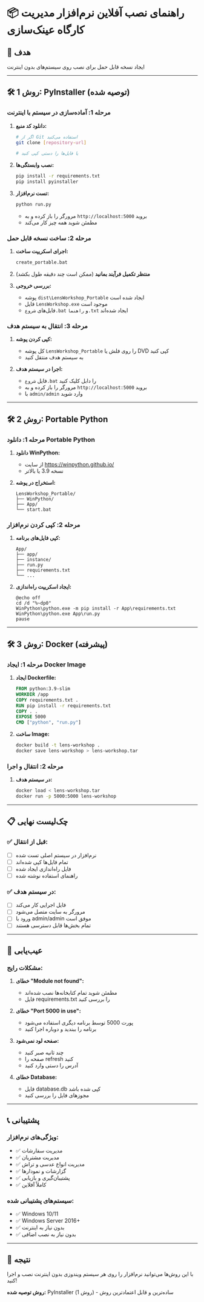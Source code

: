 # 📦 راهنمای نصب آفلاین نرم‌افزار مدیریت کارگاه عینک‌سازی

## 🎯 هدف
ایجاد نسخه قابل حمل برای نصب روی سیستم‌های بدون اینترنت

---

## 🛠️ روش 1: PyInstaller (توصیه شده)

### مرحله 1: آماده‌سازی در سیستم با اینترنت

1. **دانلود کد منبع:**
   ```bash
   # اگر از Git استفاده می‌کنید
   git clone [repository-url]
   
   # یا فایل‌ها را دستی کپی کنید
   ```

2. **نصب وابستگی‌ها:**
   ```bash
   pip install -r requirements.txt
   pip install pyinstaller
   ```

3. **تست نرم‌افزار:**
   ```bash
   python run.py
   ```
   - مرورگر را باز کرده و به `http://localhost:5000` بروید
   - مطمئن شوید همه چیز کار می‌کند

### مرحله 2: ساخت نسخه قابل حمل

1. **اجرای اسکریپت ساخت:**
   ```bash
   create_portable.bat
   ```

2. **منتظر تکمیل فرآیند بمانید** (ممکن است چند دقیقه طول بکشد)

3. **بررسی خروجی:**
   - پوشه `dist\LensWorkshop_Portable` ایجاد شده است
   - فایل `LensWorkshop.exe` موجود است
   - فایل‌های `شروع.bat` و `راهنما.txt` ایجاد شده‌اند

### مرحله 3: انتقال به سیستم هدف

1. **کپی کردن پوشه:**
   - کل پوشه `LensWorkshop_Portable` را روی فلش یا DVD کپی کنید
   - به سیستم هدف منتقل کنید

2. **اجرا در سیستم هدف:**
   - فایل `شروع.bat` را دابل کلیک کنید
   - مرورگر را باز کرده و به `http://localhost:5000` بروید
   - با `admin/admin` وارد شوید

---

## 🛠️ روش 2: Portable Python

### مرحله 1: دانلود Portable Python

1. **دانلود WinPython:**
   - از سایت https://winpython.github.io/
   - نسخه 3.9 یا بالاتر

2. **استخراج در پوشه:**
   ```
   LensWorkshop_Portable/
   ├── WinPython/
   ├── App/
   └── start.bat
   ```

### مرحله 2: کپی کردن نرم‌افزار

1. **کپی فایل‌های برنامه:**
   ```
   App/
   ├── app/
   ├── instance/
   ├── run.py
   ├── requirements.txt
   └── ...
   ```

2. **ایجاد اسکریپت راه‌اندازی:**
   ```batch
   @echo off
   cd /d "%~dp0"
   WinPython\python.exe -m pip install -r App\requirements.txt
   WinPython\python.exe App\run.py
   pause
   ```

---

## 🛠️ روش 3: Docker (پیشرفته)

### مرحله 1: ایجاد Docker Image

1. **ایجاد Dockerfile:**
   ```dockerfile
   FROM python:3.9-slim
   WORKDIR /app
   COPY requirements.txt .
   RUN pip install -r requirements.txt
   COPY . .
   EXPOSE 5000
   CMD ["python", "run.py"]
   ```

2. **ساخت Image:**
   ```bash
   docker build -t lens-workshop .
   docker save lens-workshop > lens-workshop.tar
   ```

### مرحله 2: انتقال و اجرا

1. **در سیستم هدف:**
   ```bash
   docker load < lens-workshop.tar
   docker run -p 5000:5000 lens-workshop
   ```

---

## 📋 چک‌لیست نهایی

### ✅ قبل از انتقال:
- [ ] نرم‌افزار در سیستم اصلی تست شده
- [ ] تمام فایل‌ها کپی شده‌اند
- [ ] فایل راه‌اندازی ایجاد شده
- [ ] راهنمای استفاده نوشته شده

### ✅ در سیستم هدف:
- [ ] فایل اجرایی کار می‌کند
- [ ] مرورگر به سایت متصل می‌شود
- [ ] ورود با admin/admin موفق است
- [ ] تمام بخش‌ها قابل دسترسی هستند

---

## 🔧 عیب‌یابی

### مشکلات رایج:

1. **خطای "Module not found":**
   - مطمئن شوید تمام کتابخانه‌ها نصب شده‌اند
   - فایل requirements.txt را بررسی کنید

2. **خطای "Port 5000 in use":**
   - پورت 5000 توسط برنامه دیگری استفاده می‌شود
   - برنامه را ببندید و دوباره اجرا کنید

3. **صفحه لود نمی‌شود:**
   - چند ثانیه صبر کنید
   - صفحه را refresh کنید
   - آدرس را دستی وارد کنید

4. **خطای Database:**
   - فایل database.db کپی شده باشد
   - مجوزهای فایل را بررسی کنید

---

## 📞 پشتیبانی

### ویژگی‌های نرم‌افزار:
- ✅ مدیریت سفارشات
- ✅ مدیریت مشتریان  
- ✅ مدیریت انواع عدسی و تراش
- ✅ گزارشات و نمودارها
- ✅ پشتیبان‌گیری و بازیابی
- ✅ کاملاً آفلاین

### سیستم‌های پشتیبانی شده:
- ✅ Windows 10/11
- ✅ Windows Server 2016+
- ✅ بدون نیاز به اینترنت
- ✅ بدون نیاز به نصب اضافی

---

## 🎉 نتیجه

با این روش‌ها می‌توانید نرم‌افزار را روی هر سیستم ویندوزی بدون اینترنت نصب و اجرا کنید!

**روش توصیه شده:** PyInstaller (روش 1) - ساده‌ترین و قابل اعتمادترین روش
